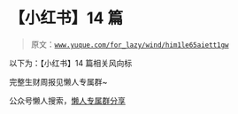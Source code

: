 # 【小红书】14 篇

> 原文：[`www.yuque.com/for_lazy/wind/him1le65aiett1gw`](https://www.yuque.com/for_lazy/wind/him1le65aiett1gw)

以下为：【小红书】14 篇相关风向标

完整生财周报见懒人专属群~

公众号懒人搜索，[懒人专属群分享](https://lazybook.fun/#/blog/group)